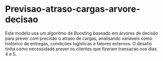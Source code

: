 # Previsao-atraso-cargas-arvore-decisao
Este modelo usa um algoritmo de Boosting baseado em árvores de decisão para prever com precisão o atraso de cargas, analisando variáveis como histórico de entregas, condições logísticas e fatores externos. O desafio tinha como necessidade prever os clientes que fizeram transacao nos dias 4 e 5.

